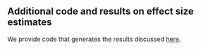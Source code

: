 ## Additional code and results on effect size estimates

We provide code that generates the results discussed [here](). 